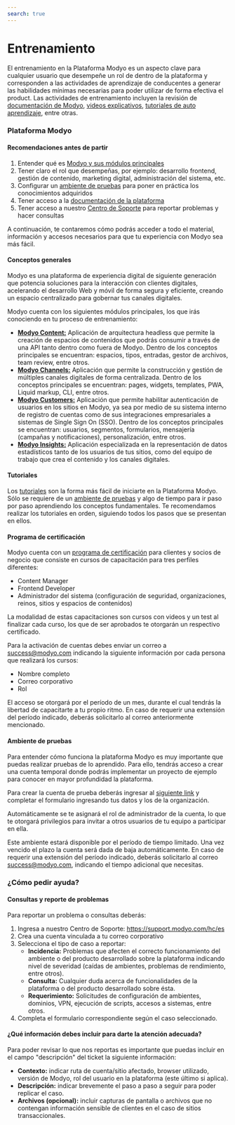 ```yaml
---
search: true
---
```


# Entrenamiento

El entrenamiento en la Plataforma Modyo es un aspecto clave para cualquier usuario que desempeñe un rol de dentro de la plataforma y corresponden a las actividades de aprendizaje de conducentes a generar las habilidades mínimas necesarias para poder utilizar de forma efectiva el product. Las actividades de entrenamiento incluyen la revisión de [documentación de Modyo](/es/platform), [videos explicativos](https://www.youtube.com/channel/UCfss-k1zmkszMoNKzYRoGew), [tutoriales de auto aprendizaje](/es/platform/tutorials), entre otras.

### Plataforma Modyo

#### Recomendaciones antes de partir
1. Entender qué es [Modyo y sus módulos principales](https://www.modyo.com/platform)
2. Tener claro el rol que desempeñas, por ejemplo: desarrollo frontend, gestión de contenido, marketing digital, administración del sistema, etc.
3. Configurar un [ambiente de pruebas](https://platform.modyo.cloud/onboarding) para poner en práctica los conocimientos adquiridos
4. Tener acceso a la [documentación de la plataforma](/es/platform/core)
5. Tener acceso a nuestro [Centro de Soporte](https://support.modyo.com/hc/es) para reportar problemas y hacer consultas

A continuación, te contaremos cómo podrás acceder a todo el material, información y accesos necesarios para que tu experiencia con Modyo sea más fácil.

#### Conceptos generales
Modyo es una plataforma de experiencia digital de siguiente generación que potencia soluciones para la interacción con clientes digitales, acelerando el desarrollo Web y móvil de forma segura y eficiente, creando un espacio centralizado para gobernar tus canales digitales.

Modyo cuenta con los siguientes módulos principales, los que irás conociendo en tu proceso de entrenamiento:
- [**Modyo Content:**](/es/platform/content) Aplicación de arquitectura headless que permite la creación de espacios de contenidos que podrás consumir a través de una API tanto dentro como fuera de Modyo. Dentro de los conceptos principales se encuentran: espacios, tipos, entradas, gestor de archivos, team review, entre otros.
- [**Modyo Channels:**](/es/platform/channels) Aplicación que permite la construcción y gestión de múltiples canales digitales de forma centralizada. Dentro de los conceptos principales se encuentran: pages, widgets, templates, PWA, Liquid markup, CLI, entre otros.
- [**Modyo Customers:**](/es/platform/customers) Aplicación que permite habilitar autenticación de usuarios en los sitios en Modyo, ya sea por medio de su sistema interno de registro de cuentas como de sus integraciones empresariales a sistemas de Single Sign On (SSO). Dentro de los conceptos principales se encuentran: usuarios, segmentos, formularios, mensajería (campañas y notificaciones), personalización, entre otros.
- [**Modyo Insights:**](/es/platform/insights) Aplicación especializada en la representación de datos estadísticos tanto de los usuarios de tus sitios, como del equipo de trabajo que crea el contenido y los canales digitales.

#### Tutoriales
Los [tutoriales](/es/platform/tutorials) son la forma más fácil de iniciarte en la Plataforma Modyo. Sólo se requiere de un [ambiente de pruebas](/es/platform/training.html#ambiente-de-pruebas) y algo de tiempo para ir paso por paso aprendiendo los conceptos fundamentales.
Te recomendamos realizar los tutoriales en orden, siguiendo todos los pasos que se presentan en ellos.

#### Programa de certificación
Modyo cuenta con un [programa de certificación](https://training.modyo.com/catalog) para clientes y socios de negocio que consiste en cursos de capacitación para tres perfiles diferentes:
- Content Manager
- Frontend Developer
- Administrador del sistema (configuración de seguridad, organizaciones, reinos, sitios y espacios de contenidos)

La modalidad de estas capacitaciones son cursos con videos y un test al finalizar cada curso, los que de ser aprobados te otorgarán un respectivo certificado.
 
Para la activación de cuentas debes enviar un correo a [success@modyo.com](mailto:success@modyo.com) indicando la siguiente información por cada persona que realizará los cursos:
- Nombre completo
- Correo corporativo
- Rol
 
El acceso se otorgará por el período de un mes, durante el cual tendrás la libertad de capacitarte a tu propio ritmo. En caso de requerir una extensión del período indicado, deberás solicitarlo al correo anteriormente mencionado.

#### Ambiente de pruebas
Para entender cómo funciona la plataforma Modyo es muy importante que puedas realizar pruebas de lo aprendido. Para ello, tendrás acceso a crear una cuenta temporal donde podrás implementar un proyecto de ejemplo para conocer en mayor profundidad la plataforma.

Para crear la cuenta de prueba deberás ingresar al [siguiente link](https://platform.modyo.cloud/onboarding) y completar el formulario ingresando tus datos y los de la organización.

Automáticamente se te asignará el rol de administrador de la cuenta, lo que te otorgará privilegios para invitar a otros usuarios de tu equipo a participar en ella.

Este ambiente estará disponible por el período de tiempo limitado. Una vez vencido el plazo la cuenta será dada de baja automáticamente. En caso de requerir una extensión del período indicado, deberás solicitarlo al correo [success@modyo.com](mailto:success@modyo.com), indicando el tiempo adicional que necesitas.

### ¿Cómo pedir ayuda?

#### Consultas y reporte de problemas
Para reportar un problema o consultas deberás:
1. Ingresa a nuestro Centro de Soporte: https://support.modyo.com/hc/es
2. Crea una cuenta vinculada a tu correo corporativo
3. Selecciona el tipo de caso a reportar:
    - **Incidencia:** Problemas que afecten el correcto funcionamiento del ambiente o del producto desarrollado sobre la plataforma indicando nivel de severidad (caídas de ambientes, problemas de rendimiento, entre otros).
    - **Consulta:** Cualquier duda acerca de funcionalidades de la plataforma o del producto desarrollado sobre ésta.
    - **Requerimiento:** Solicitudes de configuración de ambientes, dominios, VPN, ejecución de scripts, accesos a sistemas, entre otros.
4. Completa el formulario correspondiente según el caso seleccionado.

#### ¿Qué información debes incluir para darte la atención adecuada?
Para poder revisar lo que nos reportas es importante que puedas incluir en el campo "descripción" del ticket la siguiente información:
- **Contexto:** indicar ruta de cuenta/sitio afectado, browser utilizado, versión de Modyo, rol del usuario en la plataforma (este último si aplica).
- **Descripción:** indicar brevemente el paso a paso a seguir para poder replicar el caso.
- **Archivos (opcional):** incluir capturas de pantalla o archivos que no contengan información sensible de clientes en el caso de sitios transaccionales.